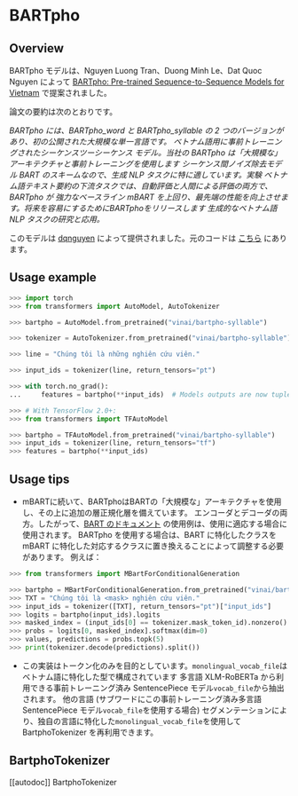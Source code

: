 <!--Copyright 2021 The HuggingFace Team. All rights reserved.

Licensed under the Apache License, Version 2.0 (the "License"); you may not use this file except in compliance with
the License. You may obtain a copy of the License at

http://www.apache.org/licenses/LICENSE-2.0

Unless required by applicable law or agreed to in writing, software distributed under the License is distributed on
an "AS IS" BASIS, WITHOUT WARRANTIES OR CONDITIONS OF ANY KIND, either express or implied. See the License for the
specific language governing permissions and limitations under the License.

⚠️ Note that this file is in Markdown but contain specific syntax for our doc-builder (similar to MDX) that may not be
rendered properly in your Markdown viewer.

-->

# BARTpho

## Overview

BARTpho モデルは、Nguyen Luong Tran、Duong Minh Le、Dat Quoc Nguyen によって [BARTpho: Pre-trained Sequence-to-Sequence Models for Vietnam](https://arxiv.org/abs/2109.09701) で提案されました。

論文の要約は次のとおりです。

*BARTpho には、BARTpho_word と BARTpho_syllable の 2 つのバージョンがあり、初の公開された大規模な単一言語です。
ベトナム語用に事前トレーニングされたシーケンスツーシーケンス モデル。当社の BARTpho は「大規模な」アーキテクチャと事前トレーニングを使用します
シーケンス間ノイズ除去モデル BART のスキームなので、生成 NLP タスクに特に適しています。実験
ベトナム語テキスト要約の下流タスクでは、自動評価と人間による評価の両方で、BARTpho が
強力なベースライン mBART を上回り、最先端の性能を向上させます。将来を容易にするためにBARTphoをリリースします
生成的なベトナム語 NLP タスクの研究と応用。*

このモデルは [dqnguyen](https://hf-mirror.com/dqnguyen) によって提供されました。元のコードは [こちら](https://github.com/VinAIResearch/BARTpho) にあります。

## Usage example

```python
>>> import torch
>>> from transformers import AutoModel, AutoTokenizer

>>> bartpho = AutoModel.from_pretrained("vinai/bartpho-syllable")

>>> tokenizer = AutoTokenizer.from_pretrained("vinai/bartpho-syllable")

>>> line = "Chúng tôi là những nghiên cứu viên."

>>> input_ids = tokenizer(line, return_tensors="pt")

>>> with torch.no_grad():
...     features = bartpho(**input_ids)  # Models outputs are now tuples

>>> # With TensorFlow 2.0+:
>>> from transformers import TFAutoModel

>>> bartpho = TFAutoModel.from_pretrained("vinai/bartpho-syllable")
>>> input_ids = tokenizer(line, return_tensors="tf")
>>> features = bartpho(**input_ids)
```

## Usage tips

- mBARTに続いて、BARTphoはBARTの「大規模な」アーキテクチャを使用し、その上に追加の層正規化層を備えています。
  エンコーダとデコーダの両方。したがって、[BART のドキュメント](bart) の使用例は、使用に適応する場合に使用されます。
  BARTpho を使用する場合は、BART に特化したクラスを mBART に特化した対応するクラスに置き換えることによって調整する必要があります。
  例えば：

```python
>>> from transformers import MBartForConditionalGeneration

>>> bartpho = MBartForConditionalGeneration.from_pretrained("vinai/bartpho-syllable")
>>> TXT = "Chúng tôi là <mask> nghiên cứu viên."
>>> input_ids = tokenizer([TXT], return_tensors="pt")["input_ids"]
>>> logits = bartpho(input_ids).logits
>>> masked_index = (input_ids[0] == tokenizer.mask_token_id).nonzero().item()
>>> probs = logits[0, masked_index].softmax(dim=0)
>>> values, predictions = probs.topk(5)
>>> print(tokenizer.decode(predictions).split())
```

- この実装はトークン化のみを目的としています。`monolingual_vocab_file`はベトナム語に特化した型で構成されています
  多言語 XLM-RoBERTa から利用できる事前トレーニング済み SentencePiece モデル`vocab_file`から抽出されます。
  他の言語 (サブワードにこの事前トレーニング済み多言語 SentencePiece モデル`vocab_file`を使用する場合)
  セグメンテーションにより、独自の言語に特化した`monolingual_vocab_file`を使用して BartphoTokenizer を再利用できます。

## BartphoTokenizer

[[autodoc]] BartphoTokenizer
